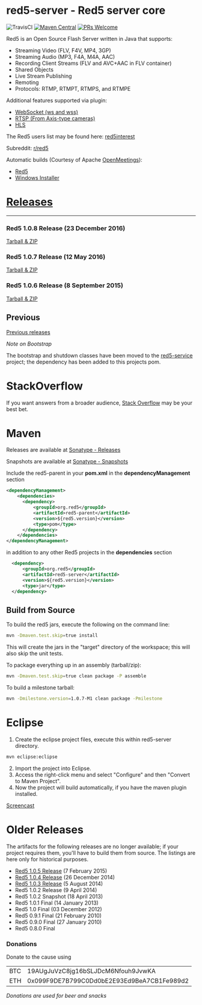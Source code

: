 red5-server - Red5 server core
===========

![TravisCI](https://travis-ci.org/Red5/red5-server.svg?branch=master) 
[![Maven Central](https://img.shields.io/maven-central/v/org.red5/red5-server.svg)](http://search.maven.org/#search%7Cga%7C1%7Cg%3A%22org.red5%22)
[![PRs Welcome](https://img.shields.io/badge/PRs-welcome-brightgreen.svg?style=flat-square)](http://makeapullrequest.com)

Red5 is an Open Source Flash Server written in Java that supports:

 * Streaming Video (FLV, F4V, MP4, 3GP)
 * Streaming Audio (MP3, F4A, M4A, AAC)
 * Recording Client Streams (FLV and AVC+AAC in FLV container)
 * Shared Objects
 * Live Stream Publishing
 * Remoting
 * Protocols: RTMP, RTMPT, RTMPS, and RTMPE
  
Additional features supported via plugin:
 
 * [WebSocket (ws and wss)](https://github.com/Red5/red5-websocket)
 * [RTSP (From Axis-type cameras)](https://github.com/Red5/red5-rtsp-restreamer)
 * [HLS](https://github.com/Red5/red5-hls-plugin)

The Red5 users list may be found here: [red5interest](https://groups.google.com/forum/#!forum/red5interest)

Subreddit: [r/red5](http://www.reddit.com/r/red5)

Automatic builds (Courtesy of Apache [OpenMeetings](http://openmeetings.apache.org/)): 
 * [Red5](https://builds.apache.org/view/M-R/view/OpenMeetings/job/Red5-server/)
 * [Windows Installer](https://builds.apache.org/view/M-R/view/OpenMeetings/job/red5-installer/)

# [Releases](https://github.com/Red5/red5-server/releases/latest)
----------------
### Red5 1.0.8 Release (23 December 2016)
[Tarball &amp; ZIP](https://github.com/Red5/red5-server/releases/tag/v1.0.8-RELEASE)

### Red5 1.0.7 Release (12 May 2016)
[Tarball &amp; ZIP](https://github.com/Red5/red5-server/releases/tag/v1.0.7-RELEASE)

### Red5 1.0.6 Release (8 September 2015)
[Tarball &amp; ZIP](https://github.com/Red5/red5-server/releases/tag/v1.0.6-RELEASE)

## Previous
[Previous releases](https://github.com/Red5/red5-server/blob/master/README.md#previous-releases)

<i>Note on Bootstrap</i>

The bootstrap and shutdown classes have been moved to the [red5-service](https://github.com/Red5/red5-service) project; the dependency has been added to this projects pom.

# StackOverflow
If you want answers from a broader audience, [Stack Overflow](http://stackoverflow.com/tags/red5/info) may be your best bet.

# Maven
Releases are available at [Sonatype - Releases](https://oss.sonatype.org/content/repositories/releases/org/red5/)

Snapshots are available at [Sonatype - Snapshots](https://oss.sonatype.org/content/repositories/snapshots/org/red5/)

Include the red5-parent in your __pom.xml__  in the __dependencyManagement__ section
```xml
<dependencyManagement>
    <dependencies>
      <dependency>
          <groupId>org.red5</groupId>
          <artifactId>red5-parent</artifactId>
          <version>${red5.version}</version>
          <type>pom</type>
      </dependency>
    </dependencies>
</dependencyManagement>  
```
in addition to any other Red5 projects in the __dependencies__ section
```xml
  <dependency>
      <groupId>org.red5</groupId>
      <artifactId>red5-server</artifactId>
      <version>${red5.version}</version>
      <type>jar</type>
  </dependency>
```

## Build from Source

To build the red5 jars, execute the following on the command line:
```sh
mvn -Dmaven.test.skip=true install
```
This will create the jars in the "target" directory of the workspace; this will also skip the unit tests.

To package everything up in an assembly (tarball/zip):
```sh
mvn -Dmaven.test.skip=true clean package -P assemble
```
To build a milestone tarball:
```sh
mvn -Dmilestone.version=1.0.7-M1 clean package -Pmilestone
```

# Eclipse

1. Create the eclipse project files, execute this within red5-server directory.
```sh
mvn eclipse:eclipse
```
2. Import the project into Eclipse.
3. Access the right-click menu and select "Configure" and then "Convert to Maven Project".
4. Now the project will build automatically, if you have the maven plugin installed.

[Screencast](http://screencast.com/t/2sgjMevf9)

# Older Releases
The artifacts for the following releases are no longer available; if your project requires them, you'll have to build them from source. The listings are here only for historical purposes.

 * [Red5 1.0.5 Release](https://github.com/Red5/red5-server/releases/tag/v1.0.5-RELEASE) (7 February 2015)
 * [Red5 1.0.4 Release](https://github.com/Red5/red5-server/releases/tag/v1.0.4-RELEASE) (26 December 2014)
 * [Red5 1.0.3 Release](https://github.com/Red5/red5-server/releases/tag/v1.0.3-RELEASE) (5 August 2014)
 * Red5 1.0.2 Release (9 April 2014)
 * Red5 1.0.2 Snapshot (18 April 2013)
 * Red5 1.0.1 Final (14 January 2013)
 * Red5 1.0 Final (03 December 2012)
 * Red5 0.9.1 Final (21 February 2010)
 * Red5 0.9.0 Final (27 January 2010)
 * Red5 0.8.0 Final

### Donations
Donate to the cause using
<table>
  <tr><td>BTC</td><td>19AUgJuVzC8jg16bSLJDcM6Nfouh9JvwKA</td></tr>
  <tr><td>ETH</td><td>0x099F9DE7B799C0Dd0bE2E93Ed9BeA7CB1Fe989d2</td></tr>
</table>
<i>Donations are used for beer and snacks</i>


